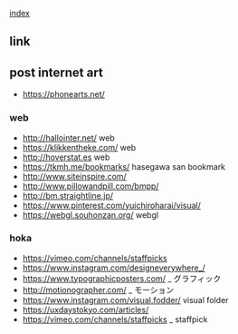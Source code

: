 [index](https://github.com/kitasenjudesign/bookmarks/blob/master/README.md)

## link

## post internet art
* https://phonearts.net/


### web
* http://hallointer.net/ web
* https://klikkentheke.com/ web
* http://hoverstat.es web
* https://tkmh.me/bookmarks/ hasegawa san bookmark
* http://www.siteinspire.com/
* http://www.pillowandpill.com/bmpp/
* http://bm.straightline.jp/
* https://www.pinterest.com/yuichiroharai/visual/ 
* https://webgl.souhonzan.org/ webgl

### hoka
* https://vimeo.com/channels/staffpicks
* https://www.instagram.com/designeverywhere_/
* https://www.typographicposters.com/ _ グラフィック 
* http://motionographer.com/ _ モーション
* https://www.instagram.com/visual.fodder/ visual folder
* https://uxdaystokyo.com/articles/
* https://vimeo.com/channels/staffpicks _ staffpick


